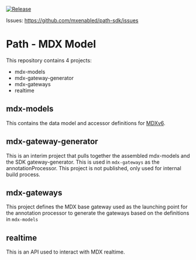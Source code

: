 [![Release](https://jitpack.io/v/mxenabled/path-mdx-model.svg)](https://jitpack.io/p/mxenabled/path-mdx-model)

Issues: https://github.com/mxenabled/path-sdk/issues

# Path - MDX Model

This repository contains 4 projects:

* mdx-models
* mdx-gateway-generator
* mdx-gateways
* realtime

## mdx-models

This contains the data model and accessor definitions for [MDXv6](https://developer.mx.com/drafts/mdx/overview/#what-is-helios).

## mdx-gateway-generator

This is an interim project that pulls together the assembled mdx-models and the SDK gateway-generator. This is used in `mdx-gateways` as the annotationProcessor. This project is not published, only used for internal build process.

## mdx-gateways

This project defines the MDX base gateway used as the launching point for the annotation processor to generate the gateways based on the definitions in `mdx-models`

## realtime

This is an API used to interact with MDX realtime.
